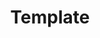 ---
id: RGLHgP7rFFJDxzN1e7jwd
title: Template
desc: ''
updated: 1645331059820
created: 1640927545832
---